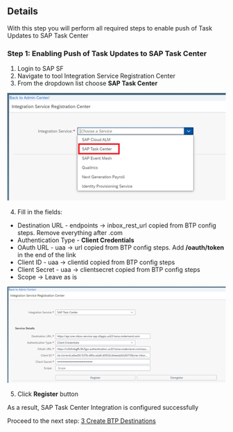## Details

With this step you will perform all required steps to enable push of Task Updates to SAP Task Center


### Step 1: Enabling Push of Task Updates to SAP Task Center

1. Login to SAP SF
2. Navigate to tool Integration Service Registration Center
3. From the dropdown list choose **SAP Task Center**


![SAP Task Center](./Images/1.3.1.png "SAP Task Center")

4. Fill in the fields:

- Destination URL - endpoints -> inbox_rest_url copied from BTP config steps. Remove everything after .com
- Authentication Type - **Client Credentials**
- OAuth URL - uaa -> url copied from BTP config steps. Add **/oauth/token** in the end of the link
- Client ID - uaa -> clientid copied from BTP config steps
- Client Secret - uaa -> clientsecret copied from BTP config steps
- Scope -> Leave as is


![SAP Task Center Configuration](./Images/1.4.1.png "SAP Task Center Configuration")

5. Click **Register** button

As a result, SAP Task Center Integration is configured successfully


Proceed to the next step: [3 Create BTP Destinations](https://github.com/Sereg20/Task_Center/blob/master/SF_config/3%20Create%20BTP%20destinations/README.md)
